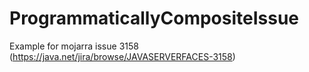 ProgrammaticallyCompositeIssue
==============================

Example for mojarra issue 3158 (https://java.net/jira/browse/JAVASERVERFACES-3158)

